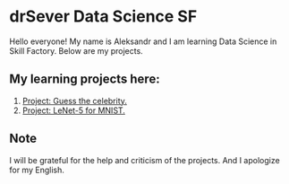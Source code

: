# drSever Data Science SF
Hello everyone! My name is Aleksandr and I am learning Data Science in Skill Factory.
Below are my projects.

## My learning projects here:

1. [Project: Guess the celebrity.](https://github.com/drSever/drSever_data_science/tree/main/Learning_projects_dl/project_1)
2. [Project: LeNet-5 for MNIST.](https://github.com/drSever/drSever_data_science/tree/main/Learning_projects_dl/project_2)


## Note
I will be grateful for the help and criticism of the projects. And I apologize for my English.